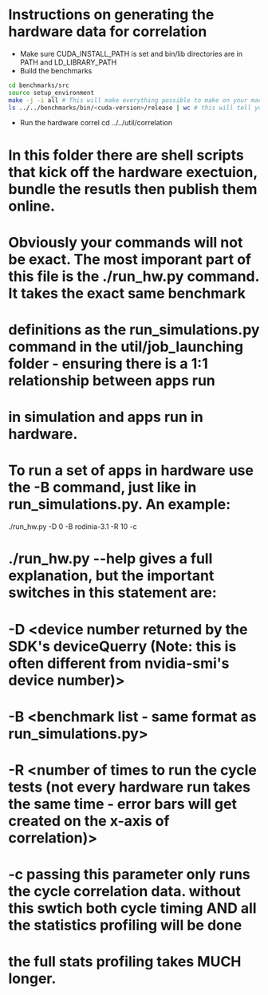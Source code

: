 # Instructions on generating the hardware data for correlation

* Make sure CUDA\_INSTALL\_PATH is set and bin/lib directories are in PATH and LD\_LIBRARY\_PATH
* Build the benchmarks
```bash
cd benchmarks/src
source setup_environment
make -j -i all # This will make everything possible to make on your machine
ls ../../benchmarks/bin/<cuda-version>/release | wc # this will tell you how many apps built successfully. It should be somewhere between 150 and 200
```
* Run the hardware correl
cd ../../util/correlation
# In this folder there are shell scripts that kick off the hardware exectuion, bundle the resutls then publish them online.
# Obviously your commands will not be exact. The most imporant part of this file is the ./run_hw.py command. It takes the exact same benchmark
# definitions as the run_simulations.py command in the util/job_launching folder - ensuring there is a 1:1 relationship between apps run
# in simulation and apps run in hardware.
# To run a set of apps in hardware use the -B command, just like in run_simulations.py. An example:
./run_hw.py -D 0 -B rodinia-3.1 -R 10 -c
# ./run_hw.py --help gives a full explanation, but the important switches in this statement are:
# -D <device number returned by the SDK's deviceQuerry (Note: this is often different from nvidia-smi's device number)>
# -B <benchmark list - same format as run_simulations.py>
# -R <number of times to run the cycle tests (not every hardware run takes the same time - error bars will get created on the x-axis of correlation)>
# -c passing this parameter only runs the cycle correlation data. without this swtich both cycle timing AND all the statistics profiling will be done
#   the full stats profiling takes MUCH longer.
```
